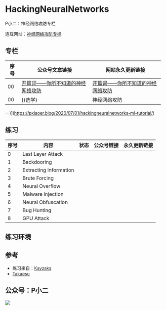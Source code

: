 # HackingNeuralNetworks

P小二：神经网络攻防专栏


连载网址：[神经网络攻防专栏](http://aipwn.org/HackingNeuralNetworks/)


## 专栏

| 序号 |	       公众号文章链接            |   网站永久更新链接     |
| --- | ---------------------            | ------------          |
| 00   | [开篇词——你所不知道的神经网络攻防](https://mp.weixin.qq.com/s/TljKNJBGpOMsrpdbsLR0jQ)           | [开篇词——你所不知道的神经网络攻防](https://pxiaoer.blog/2020/07/01/hackingneuralnetworks-you-dont-know-that/) |
| 00   | [(选学) | 神经网络攻防 | 机器学习预备知识(一) ](https://mp.weixin.qq.com/s/K2MbIETMwrt5jj-icz8I-w)  | [(选学) 神经网络攻防 | 机器学习预备知识(
一)](https://pxiaoer.blog/2020/07/01/hackingneuralnetworks-ml-tutorial/) 




## 练习


| 序号 |	       内容            |  状态         |  公众号链接  |  永久更新链接    |
| --- | ---------------------  | ------------  | ---------- | ----------        |
|  0  | Last Layer Attack      |               |            |                   | 
|  1  | Backdooring            |               |            |                   | 
|  2  | Extracting Information |               |            |                   | 
|  3  | Brute Forcing          |               |            |                   | 
|  4  | Neural Overflow        |               |            |                   | 
|  5  | Malware Injection      |               |            |                   | 
|  6  | Neural Obfuscation     |               |            |                   | 
|  7  | Bug Hunting            |               |            |                   | 
|  8  | GPU Attack             |               |            |                   | 


## 练习环境




## 参考
- 练习来自：[Kayzaks](https://github.com/Kayzaks/HackingNeuralNetworks) 
- [Takaesu](https://github.com/13o-bbr-bbq/machine_learning_security)


## 公众号：P小二
![](https://tva1.sinaimg.cn/large/006tNbRwly1g9kpvk6dhdj3076076mxn.jpg)



